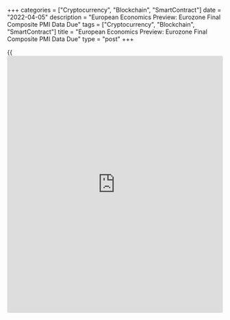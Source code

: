 +++
categories = ["Cryptocurrency", "Blockchain", "SmartContract"]
date = "2022-04-05"
description = "European Economics Preview: Eurozone Final Composite PMI Data Due"
tags = ["Cryptocurrency", "Blockchain", "SmartContract"]
title = "European Economics Preview: Eurozone Final Composite PMI Data Due"
type = "post"
+++

{{<iframe id="large-banner" src="https://www.bounty.group/#slide=23.0" width="100%" height="600" scrolling="no" style="border: 0px solid rgb(216, 221, 230); border-radius: 3px;">}}

Final Purchasing Managers' survey results from eurozone and the UK are
due on Tuesday, headlining a light day for the European economic [news](https://www.letsplayfx.com/blog/forex-news-website/).

At 2.45 am ET, France's statistical office Insee releases industrial
production for February. Production is forecast to grow 0.2 percent on
month, slower than the 1.6 percent rise in the previous month.

At 3.00 am ET, industrial production figures from Hungary and retail
sales from the Czech Republic are due.

At 3.15 am ET, Spain's services Purchasing Managers' survey results are
due. Economists forecast the index to fall to 54.2 in March from 56.6 in
the previous month.

At 3.45 am ET, Italy S&P Global services PMI survey data is due. The
index is seen at 51.5, down from 52.8 in the previous month.

Final PMI survey results are due from France and Germany at 3.50 and
3.55 am ET, respectively.

At 4.00 am ET, Euro area final PMI data is due. The final composite PMI
reading is seen at 54.5 in March, down from 55.5 in the previous month.

Half an hour later, UK S&P/CIPS final composite PMI data is due.
Economists expect the composite index to match the flash score of 59.7
in March versus 59.9 in February.

At 8.00 am ET, Romania's central bank is set to announce its interest
rate decision. The bank is expected to hike its key rate to 3.00 percent
from 2.50 percent.

For comments and feedback [contact](https://www.playgroundfx.com/contact/): editorial@rtt[news](https://www.letsplayfx.com/blog/forex-news-website/).com

[Economic News][1]

 **What parts of the world are seeing the best (and worst) economic
performances lately? Click[here][2] to check out our [Econ Scorecard][2]
and find out! See up-to-the-moment [ranking](https://www.playgroundfx.com/blog/crypto-exchange-ranking/)s for the best and worst
performers in [GDP][3], [unemployment rate][4], [inflation][5] and much
more.**

   1. www.rtt[news](https://www.letsplayfx.com/blog/forex-news-website/).com/Content/EconomicNews.aspx
   2. www.rtt[news](https://www.letsplayfx.com/blog/forex-news-website/).com/economic-scorecard/world-rank/retail-sales/highest-performance.aspx
   3. www.rtt[news](https://www.letsplayfx.com/blog/forex-news-website/).com/economic-scorecard/world-rank/GDP/highest-performance.aspx
   4. www.rtt[news](https://www.letsplayfx.com/blog/forex-news-website/).com/economic-scorecard/world-rank/unemployment-rate/lowest-performance.aspx
   5. www.rtt[news](https://www.letsplayfx.com/blog/forex-news-website/).com/economic-scorecard/world-rank/CPI/highest-performance.aspx